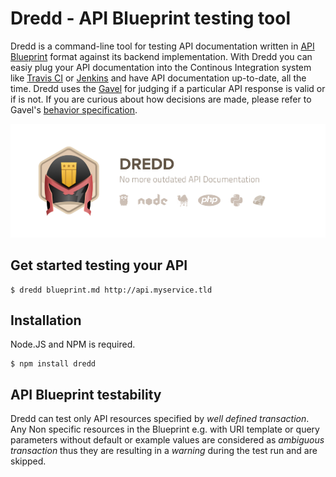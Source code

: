 # Dredd - API Blueprint testing tool

Dredd is a command-line tool for testing API documentation written in [API Blueprint][] format against its backend implementation. With Dredd you can easiy plug your API documentation into the Continous Integration system like [Travis CI][] or [Jenkins][] and have API documentation up-to-date, all the time. Dredd uses the [Gavel][] for judging if a particular API response is valid or if is not. If you are curious about how decisions are made, please refer to Gavel's [behavior specification][].

![Dredd API Blueprint testing tool](./img/dredd.png)

## Get started testing your API

    $ dredd blueprint.md http://api.myservice.tld
   
## Installation
Node.JS and NPM is required.

    $ npm install dredd

## API Blueprint testability
Dredd can test only API resources specified by *well defined transaction*. Any Non specific resources in the Blueprint e.g. with URI template or query parameters without default or example values are considered as *ambiguous transaction* thus they are resulting in a *warning* during the test run and are skipped.

[API Blueprint]: http://apiblueprint.org/
[Travis CI]: https://travis-ci.org/
[Jenkins]: http://jenkins-ci.org/
[Gavel]: http://blog.apiary.io/2013/07/24/Bam-this-is-Gavel/
[behavior specification]: https://www.relishapp.com/apiary/gavel/docs


